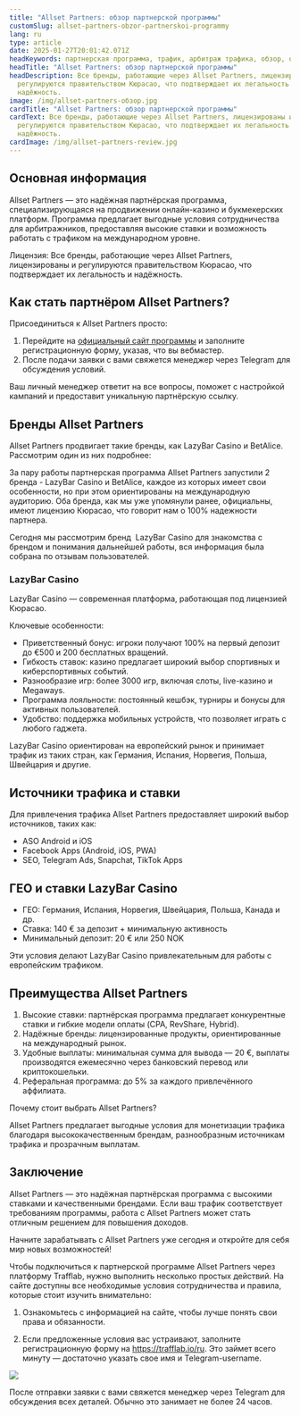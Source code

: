 ```yaml
---
title: "Allset Partners: обзор партнерской программы"
customSlug: allset-partners-obzor-partnerskoi-programmy
lang: ru
type: article
date: 2025-01-27T20:01:42.071Z
headKeywords: партнерская программа, трафик, арбитраж трафика, обзор, оффер
headTitle: "Allset Partners: обзор партнерской программы"
headDescription: Все бренды, работающие через Allset Partners, лицензированы и
  регулируются правительством Кюрасао, что подтверждает их легальность и
  надёжность.
image: /img/allset-partners-обзор.jpg
cardTitle: "Allset Partners: обзор партнерской программы"
cardText: Все бренды, работающие через Allset Partners, лицензированы и
  регулируются правительством Кюрасао, что подтверждает их легальность и
  надёжность.
cardImage: /img/allset-partners-review.jpg
---
```

## Основная информация 

Allset Partners — это надёжная партнёрская программа, специализирующаяся на продвижении онлайн-казино и букмекерских платформ. Программа предлагает выгодные условия сотрудничества для арбитражников, предоставляя высокие ставки и возможность работать с трафиком на международном уровне.

Лицензия: Все бренды, работающие через Allset Partners, лицензированы и регулируются правительством Кюрасао, что подтверждает их легальность и надёжность.



## Как стать партнёром Allset Partners?

Присоединиться к Allset Partners просто:

1. Перейдите на [официальный сайт программы](https://trafflab.io/ru) и заполните регистрационную форму, указав, что вы вебмастер.
2. После подачи заявки с вами свяжется менеджер через Telegram для обсуждения условий.

Ваш личный менеджер ответит на все вопросы, поможет с настройкой кампаний и предоставит уникальную партнёрскую ссылку.



## Бренды Allset Partners

Allset Partners продвигает такие бренды, как LazyBar Casino и BetAlice. Рассмотрим один из них подробнее:

За пару работы партнерская программа Allset Partners запустили 2 бренда - LazyBar Casino и BetAlice, каждое из которых имеет свои особенности, но при этом ориентированы на международную аудиторию. Оба бренда, как мы уже упомянули ранее, официальны, имеют лицензию Кюрасао, что говорит нам о 100% надежности партнера. 

Сегодня мы рассмотрим бренд  LazyBar Casino для знакомства с брендом и понимания дальнейшей работы, вся информация была собрана по отзывам пользователей.



### LazyBar Casino

LazyBar Casino — современная платформа, работающая под лицензией Кюрасао.

Ключевые особенности:

* Приветственный бонус: игроки получают 100% на первый депозит до €500 и 200 бесплатных вращений.
* Гибкость ставок: казино предлагает широкий выбор спортивных и киберспортивных событий.
* Разнообразие игр: более 3000 игр, включая слоты, live-казино и Megaways.
* Программа лояльности: постоянный кешбэк, турниры и бонусы для активных пользователей.
* Удобство: поддержка мобильных устройств, что позволяет играть с любого гаджета.

LazyBar Casino ориентирован на европейский рынок и принимает трафик из таких стран, как Германия, Испания, Норвегия, Польша, Швейцария и другие.



## Источники трафика и ставки

Для привлечения трафика Allset Partners предоставляет широкий выбор источников, таких как:

* ASO Android и iOS
* Facebook Apps (Android, iOS, PWA)
* SEO, Telegram Ads, Snapchat, TikTok Apps



## ГЕО и ставки LazyBar Casino

* ГЕО: Германия, Испания, Норвегия, Швейцария, Польша, Канада и др.
* Ставка: 140 € за депозит + минимальную активность
* Минимальный депозит: 20 € или 250 NOK

Эти условия делают LazyBar Casino привлекательным для работы с европейским трафиком.



## Преимущества Allset Partners

1. Высокие ставки: партнёрская программа предлагает конкурентные ставки и гибкие модели оплаты (CPA, RevShare, Hybrid).
2. Надёжные бренды: лицензированные продукты, ориентированные на международный рынок.
3. Удобные выплаты: минимальная сумма для вывода — 20 €, выплаты производятся ежемесячно через банковский перевод или криптокошельки.
4. Реферальная программа: до 5% за каждого привлечённого аффилиата.

Почему стоит выбрать Allset Partners?

Allset Partners предлагает выгодные условия для монетизации трафика благодаря высококачественным брендам, разнообразным источникам трафика и прозрачным выплатам.



## Заключение

Allset Partners — это надёжная партнёрская программа с высокими ставками и качественными брендами. Если ваш трафик соответствует требованиям программы, работа с Allset Partners может стать отличным решением для повышения доходов.

Начните зарабатывать с Allset Partners уже сегодня и откройте для себя мир новых возможностей!



Чтобы подключиться к партнерской программе Allset Partners через платформу Trafflab, нужно выполнить несколько простых действий. На сайте доступны все необходимые условия сотрудничества и правила, которые стоит изучить внимательно:  

1. Ознакомьтесь с информацией на сайте, чтобы лучше понять свои права и обязанности.  

2. Если предложенные условия вас устраивают, заполните регистрационную форму на https://trafflab.io/ru. Это займет всего минуту — достаточно указать свое имя и Telegram-username.  

![](https://lh7-rt.googleusercontent.com/docsz/AD_4nXefyyc6a3XbcwyYaXeJ1d71f_oI7zZIY8xToTD1a126vrbbDI1sytVoHPUsAAsgZ5qQ5DHG9F8udBBZkWuh-uqaV5Zgyq2bSRIW1VaO0oJ9shtpKW0dhjaPlj0q_VjDZ9A?key=Hrzzd-THVmPC9uhE5x_SA8fd)

После отправки заявки с вами свяжется менеджер через Telegram для обсуждения всех деталей. Обычно это занимает не более 24 часов.
